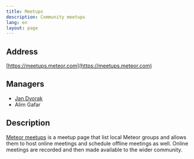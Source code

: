 ```yaml
---
title: Meetups
description: Community meetups
lang: en
layout: page
---
```


## Address
[https://meetups.meteor.com](https://meetups.meteor.com)

## Managers
* [Jan Dvorak](https://github.com/sponsors/StorytellerCZ)
* Alim Gafar

## Description
[Meteor meetups](https://meetups.meteor.com) is a meetup page that list local Meteor groups and allows them to host online meetings and schedule offline meetings as well. Online meetings are recorded and then made available to the wider community.
